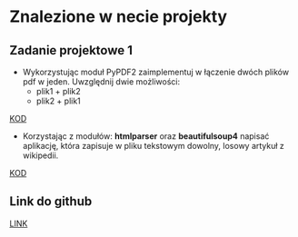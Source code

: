 # Znalezione w necie projekty
## Zadanie projektowe 1  
- Wykorzystując moduł PyPDF2 zaimplementuj w łączenie dwóch plików pdf w jeden. Uwzględnij dwie możliwości:   
  - plik1 + plik2  
  - plik2 + plik1
  
[KOD](https://github.com/KarolinaM99/Zaawansowany_Python/blob/main/ZadaniaProjektowe1/projekty_zad1.py)
  
- Korzystając z modułów: **htmlparser** oraz **beautifulsoup4** napisać aplikację, która zapisuje w pliku tekstowym dowolny, losowy artykuł z wikipedii.
   
[KOD](https://github.com/KarolinaM99/Zaawansowany_Python/blob/main/ZadaniaProjektowe1/projekty_zad2.py)

## Link do github  
[LINK](https://github.com/KarolinaM99/Zaawansowany_Python/tree/main)
